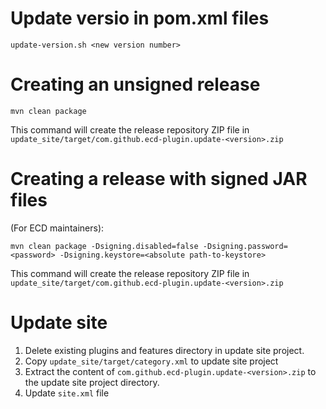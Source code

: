 # Update versio in pom.xml files

    update-version.sh <new version number>

# Creating an unsigned release

    mvn clean package 

This command will create the release repository ZIP file in `update_site/target/com.github.ecd-plugin.update-<version>.zip`

# Creating a release with signed JAR files

(For ECD maintainers):

    mvn clean package -Dsigning.disabled=false -Dsigning.password=<password> -Dsigning.keystore=<absolute path-to-keystore>

This command will create the release repository ZIP file in `update_site/target/com.github.ecd-plugin.update-<version>.zip`

# Update site

1. Delete existing plugins and features directory in update site project. 
2. Copy `update_site/target/category.xml` to update site project
3. Extract the content of `com.github.ecd-plugin.update-<version>.zip` to the update site project directory.
4. Update `site.xml` file